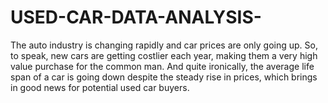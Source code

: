 # USED-CAR-DATA-ANALYSIS-
The auto industry is changing rapidly and car prices are only going up. So, to speak, new cars are getting costlier each year, making them a very high value purchase for the common man. And quite ironically, the average life span of a car is going down despite the steady rise in prices, which brings in good news for potential used car buyers.
